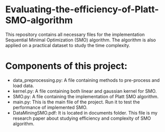 # Evaluating-the-efficiency-of-Platt-SMO-algorithm
This repository contains all necessary files for the implementation Sequential Minimal Optimization (SMO) algorithm. The algorithm is also applied on a practical dataset to study the time complexity.

# Components of this project:
- data_preprocessing.py: A file containing methods to pre-process and load data.
- kernel.py: A file containing both linear and gaussian kernel for SMO.
- SMO.py: A file containing the implementation of Platt SMO algorithm.
- main.py: This is the main file of the project. Run it to test the performance of implemented SMO. 
- DataMiningSMO.pdf: It is located in documents folder. This file is my research paper about studying efficiency and complexity of SMO algorithm. 
